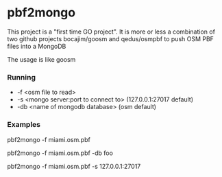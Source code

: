 # pbf2mongo

This project is a "first time GO project". It is more or less a combination of two github projects bocajim/goosm and qedus/osmpbf to push OSM PBF files into a MongoDB

The usage is like goosm
### Running

* -f \<osm file to read\>
* -s \<mongo server:port to connect to\> (127.0.0.1:27017 default)
* -db \<name of mongodb database\> (osm default)

### Examples

pbf2mongo -f miami.osm.pbf

pbf2mongo -f miami.osm.pbf -db foo

pbf2mongo -f miami.osm.pbf -s 127.0.0.1:27017
